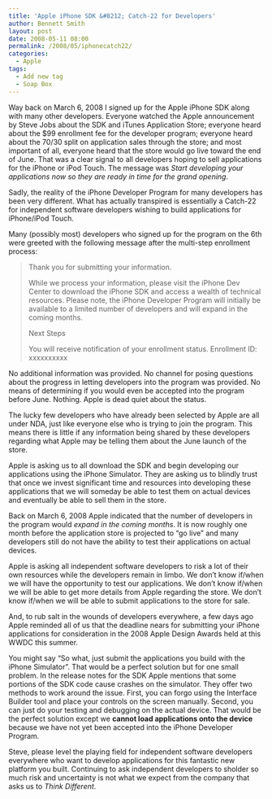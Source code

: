 ```yaml
---
title: 'Apple iPhone SDK &#8212; Catch-22 for Developers'
author: Bennett Smith
layout: post
date: 2008-05-11 08:00
permalink: /2008/05/iphonecatch22/
categories:
  - Apple
tags:
  - Add new tag
  - Soap Box
---
```

Way back on March 6, 2008 I signed up for the Apple iPhone SDK along with many other developers. Everyone watched the Apple announcement by Steve Jobs about the SDK and iTunes Application Store; everyone heard about the $99 enrollment fee for the developer program; everyone heard about the 70/30 split on application sales through the store; and most important of all, everyone heard that the store would go live toward the end of June. That was a clear signal to all developers hoping to sell applications for the iPhone or iPod Touch. The message was *Start developing your applications now so they are ready in time for the grand opening*. 

Sadly, the reality of the iPhone Developer Program for many developers has been very different. What has actually transpired is essentially a Catch-22 for independent software developers wishing to build applications for iPhone/iPod Touch. 

Many (possibly most) developers who signed up for the program on the 6th were greeted with the following message after the multi-step enrollment process: 

> Thank you for submitting your information. 
> 
> While we process your information, please visit the iPhone Dev Center to download the iPhone SDK and access a wealth of technical resources. Please note, the iPhone Developer Program will initially be available to a limited number of developers and will expand in the coming months. 
> 
> Next Steps 
> 
> You will receive notification of your enrollment status. Enrollment ID: xxxxxxxxxx 

No additional information was provided. No channel for posing questions about the progress in letting developers into the program was provided. No means of determining if you would even be accepted into the program before June. Nothing. Apple is dead quiet about the status. 

The lucky few developers who have already been selected by Apple are all under NDA, just like everyone else who is trying to join the program. This means there is little if any information being shared by these developers regarding what Apple may be telling them about the June launch of the store. 

Apple is asking us to all download the SDK and begin developing our applications using the iPhone Simulator. They are asking us to blindly trust that once we invest significant time and resources into developing these applications that we will someday be able to test them on actual devices and eventually be able to sell them in the store. 

Back on March 6, 2008 Apple indicated that the number of developers in the program would *expand in the coming months*. It is now roughly one month before the application store is projected to “go live” and many developers still do not have the ability to test their applications on actual devices. 

Apple is asking all independent software developers to risk a lot of their own resources while the developers remain in limbo. We don’t know if/when we will have the opportunity to test our applications. We don’t know if/when we will be able to get more details from Apple regarding the store. We don’t know if/when we will be able to submit applications to the store for sale. 

And, to rub salt in the wounds of developers everywhere, a few days ago Apple reminded all of us that the deadline nears for submitting your iPhone applications for consideration in the 2008 Apple Design Awards held at this WWDC this summer. 

You might say “So what, just submit the applications you build with the iPhone Simulator”. That would be a perfect solution but for one small problem. In the release notes for the SDK Apple mentions that some portions of the SDK code cause crashes on the simulator. They offer two methods to work around the issue. First, you can forgo using the Interface Builder tool and place your controls on the screen manually. Second, you can just do your testing and debugging on the actual device. That would be the perfect solution except we **cannot load applications onto the device** because we have not yet been accepted into the iPhone Developer Program. 

Steve, please level the playing field for independent software developers everywhere who want to develop applications for this fantastic new platform you built. Continuing to ask independent developers to sholder so much risk and uncertainty is not what we expect from the company that asks us to *Think Different*.

